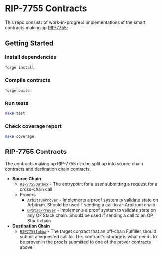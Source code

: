 # RIP-7755 Contracts

This repo consists of work-in-progress implementations of the smart contracts making up [RIP-7755](https://github.com/ethereum/RIPs/pull/31);

## Getting Started

### Install dependencies

```bash
forge install
```

### Compile contracts

```bash
forge build
```

### Run tests

```bash
make test
```

### Check coverage report

```bash
make coverage
```

## RIP-7755 Contracts

The contracts making up RIP-7755 can be split up into source chain contracts and destination chain contracts.

- **Source Chain**
  - [`RIP7755Outbox`](./src/RIP7755Outbox.sol) - The entrypoint for a user submitting a request for a cross-chain call
  - Provers
    - [`ArbitrumProver`](./src/provers/ArbitrumProver.sol) - Implements a proof system to validate state on Arbitrum. Should be used if sending a call to an Arbitrum chain
    - [`OPStackProver`](./src/provers/OPStackProver.sol) - Implements a proof system to validate state on any OP Stack chain. Should be used if sending a call to an OP Stack chain
- **Destination Chain**
  - [`RIP7755Inbox`](./src/RIP7755Inbox.sol) - The target contract that an off-chain Fulfiller should submit a requested call to. This contract's storage is what needs to be proven in the proofs submitted to one of the prover contracts above

